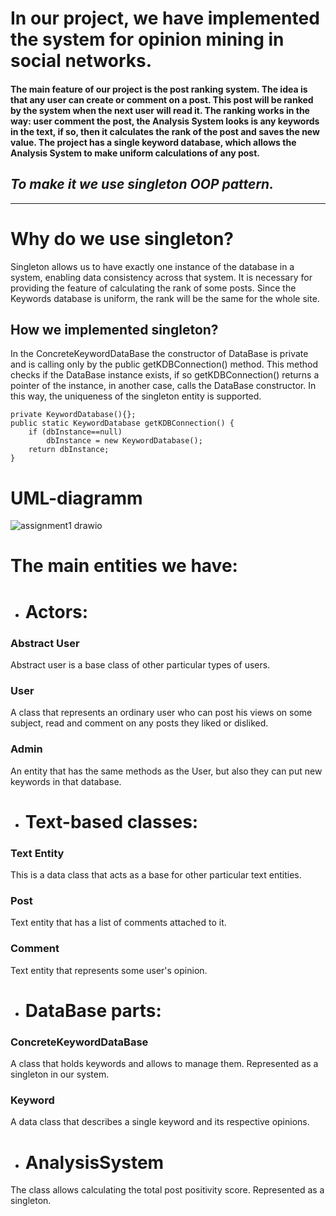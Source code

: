 # In our project, we have implemented the system for opinion mining in social networks. 

#### The main feature of our project is the post ranking system. The idea is that any user can create or comment on a post. This post will be ranked by the system when the next user will read it. The ranking works in the way: user comment the post, the Analysis System looks is any keywords in the text, if so, then it calculates the rank of the post and saves the new value. The project has a single keyword database, which allows the Analysis System to make uniform calculations of any post.
## ***To make it we use singleton OOP pattern.***
---
# Why do we use singleton?
Singleton allows us to have exactly one instance of the database in a system, enabling data consistency across that system.
It is necessary for providing the feature of calculating the rank of some posts. Since the Keywords database is uniform, the rank will be the same for the whole site. 
## How we implemented singleton? 

In the ConcreteKeywordDataBase the constructor of DataBase is private and is calling only by the public getKDBConnection() method. This method checks if the DataBase instance exists, if so getKDBConnection() returns a pointer of the instance, in another case, calls the DataBase constructor. In this way, the uniqueness of the singleton entity is supported.


    private KeywordDatabase(){};
    public static KeywordDatabase getKDBConnection() {
        if (dbInstance==null)
            dbInstance = new KeywordDatabase();
        return dbInstance;
    }
    
# UML-diagramm
![assignment1 drawio](https://user-images.githubusercontent.com/70723894/136433320-c500ab7d-ab74-4b64-bafd-8fcc70776510.png)

# The main entities we have:
* # Actors:
### Abstract User
Abstract user is a base class of other particular types of users.
### User
A class that represents an ordinary user who can post his views on some subject, read and comment on any posts they liked or disliked.
### Admin
An entity that has the same methods as the User, but also they can put new keywords in that database.
* # Text-based classes:
### Text Entity
This is a data class that acts as a base for other particular text entities.
### Post
Text entity that has a list of comments attached to it.
### Comment 
Text entity that represents some user's opinion.
* # DataBase parts:
### ConcreteKeywordDataBase
A class that holds keywords and allows to manage them. Represented as a singleton in our system.
### Keyword 
A data class that describes a single keyword and its respective opinions.
* # AnalysisSystem

The class allows calculating the total post positivity score. Represented as a singleton. 

